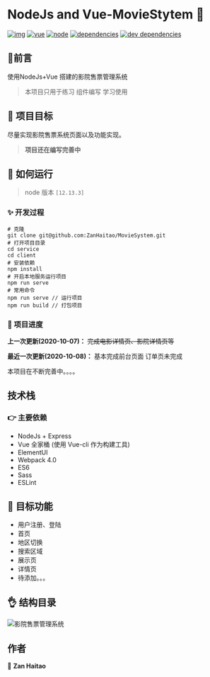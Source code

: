 # NodeJs and Vue-MovieStytem 👋

[![img](https://camo.githubusercontent.com/37cbaa834d543893b517194f25b57b69a017a608/68747470733a2f2f7472617669732d63692e636f6d2f706f776572646f6e672f72656163742d74732d636f6d706f6e656e742d6c6962726172792e7376673f6272616e63683d6d6173746572)](https://camo.githubusercontent.com/37cbaa834d543893b517194f25b57b69a017a608/68747470733a2f2f7472617669732d63692e636f6d2f706f776572646f6e672f72656163742d74732d636f6d706f6e656e742d6c6962726172792e7376673f6272616e63683d6d6173746572) [![vue](https://camo.githubusercontent.com/0a320fca8f67c31dff54faddfa1b9b7a73e7bb96/68747470733a2f2f696d672e736869656c64732e696f2f62616467652f7675652d3e3d322e362e31312d73756363657373)](https://camo.githubusercontent.com/0a320fca8f67c31dff54faddfa1b9b7a73e7bb96/68747470733a2f2f696d672e736869656c64732e696f2f62616467652f7675652d3e3d322e362e31312d73756363657373) [![node](https://camo.githubusercontent.com/d51941cdf4b2f86aca19b666c9dd1e6f0f0d411c/68747470733a2f2f696d672e736869656c64732e696f2f62616467652f6e6f64652d31322e31332e332d666139383361)](https://camo.githubusercontent.com/d51941cdf4b2f86aca19b666c9dd1e6f0f0d411c/68747470733a2f2f696d672e736869656c64732e696f2f62616467652f6e6f64652d31322e31332e332d666139383361) [![dependencies](https://camo.githubusercontent.com/d8778371dbd6394df263b61d31305109e35ab033/68747470733a2f2f696d672e736869656c64732e696f2f62616467652f646570656e64656e636965732d757020746f20646174652d386337616536)](https://camo.githubusercontent.com/d8778371dbd6394df263b61d31305109e35ab033/68747470733a2f2f696d672e736869656c64732e696f2f62616467652f646570656e64656e636965732d757020746f20646174652d386337616536) [![dev dependencies](https://camo.githubusercontent.com/94785f5b8eef32bf577871a96a4f32e7db0bc4ec/68747470733a2f2f696d672e736869656c64732e696f2f62616467652f64657620646570656e64656e636965732d757020746f20646174652d343462643332)](https://camo.githubusercontent.com/94785f5b8eef32bf577871a96a4f32e7db0bc4ec/68747470733a2f2f696d672e736869656c64732e696f2f62616467652f64657620646570656e64656e636965732d757020746f20646174652d343462643332)



## 💬前言

使用NodeJs+Vue  搭建的影院售票管理系统

> 本项目只用于练习 组件编写 学习使用

## 💪 项目目标

尽量实现影院售票系统页面以及功能实现。

> **项目还在编写完善中**

## 🚀 如何运行

> node 版本 `[12.13.3]`

### ✨ 开发过程

```
# 克隆
git clone git@github.com:ZanHaitao/MovieSystem.git
# 打开项目目录
cd service
cd client
# 安装依赖
npm install
# 开启本地服务运行项目
npm run serve
# 常用命令
npm run serve // 运行项目
npm run build // 打包项目
```

### 👀 项目进度

**上一次更新(2020-10-07)：** ~~完成电影详情页、影院详情页等~~

**最近一次更新(2020-10-08)：** 基本完成前台页面 订单页未完成

本项目在不断完善中。。。。

## 技术栈

### 👉 主要依赖

- NodeJs + Express
- Vue 全家桶 (使用 Vue-cli 作为构建工具)
- ElementUI
- Webpack 4.0
- ES6
- Sass
- ESLint

## 📣 目标功能

-  用户注册、登陆
-  首页
-  地区切换
-  搜索区域
-  展示页
-  详情页
-  待添加。。。

## 👌 结构目录

![影院售票管理系统](https://s1.ax1x.com/2020/10/03/08itqH.png)

## 作者

👤 **Zan Haitao**